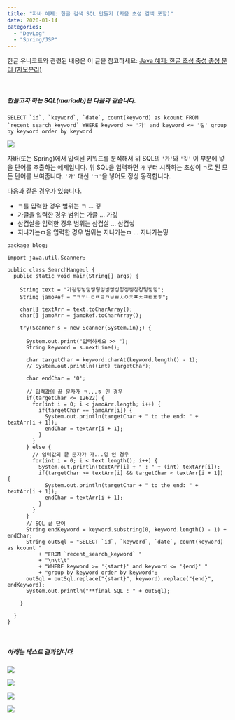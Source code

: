 ```yaml
---
title: "자바 예제: 한글 검색 SQL 만들기 (자음 초성 검색 포함)"
date: 2020-01-14
categories: 
  - "DevLog"
  - "Spring/JSP"
---
```


한글 유니코드와 관련된 내용은 이 글을 참고하세요: [Java 예제: 한글 초성 중성 종성 분리 (자모분리)](http://yoonbumtae.com/?p=745)

 

##### 만들고자 하는 SQL(mariadb)은 다음과 같습니다.

```
SELECT `id`, `keyword`, `date`, count(keyword) as kcount FROM `recent_search_keyword` WHERE keyword >= '가' and keyword <= '깋' group by keyword order by keyword
```

![](./assets/img/wp-content/uploads/2020/01/스크린샷-2020-01-15-오전-1.53.47.png)

자바(또는 Spring)에서 입력된 키워드를 분석해서 위 SQL의 `'가'`와 `'깋'` 이 부분에 넣을 단어를 추출하는 예제입니다. 위 SQL을 입력하면 `가` 부터 시작하는 초성이 `ㄱ`로 된 모든 단어를 보여줍니다. `'가'` 대신 `'ㄱ'`을 넣어도 정상 동작합니다.

다음과 같은 경우가 있습니다.

- ㄱ를 입력한 경우 범위는 ㄱ ... 깋
- 가글을 입력한 경우 범위는 가글 ... 가깋
- 삼겹살을 입력한 경우 범위는 삼겹살 ... 삼겹싷
- 지나가는ㅁ을 입력한 경우 범위는 지나가는ㅁ ... 지나가는밓

```
package blog;

import java.util.Scanner;

public class SearchHangeul {
  public static void main(String[] args) {
  
    String text = "가깋낗닣딯띻맇밓빟삫싷잏짛찧칳킿팋핗힣";
    String jamoRef = "ㄱㄲㄴㄷㄸㄹㅁㅂㅃㅅㅇㅈㅉㅊㅋㅌㅍㅎ";
    
    char[] textArr = text.toCharArray();
    char[] jamoArr = jamoRef.toCharArray();
    
    try(Scanner s = new Scanner(System.in);) {
      
      System.out.print("입력하세요 >> ");
      String keyword = s.nextLine();

      char targetChar = keyword.charAt(keyword.length() - 1);
      // System.out.println((int) targetChar);

      char endChar = '0';
      
      // 입력값의 끝 문자가 ㄱ...ㅎ 인 경우
      if(targetChar <= 12622) {
        for(int i = 0; i < jamoArr.length; i++) {
          if(targetChar == jamoArr[i]) {
            System.out.println(targetChar + " to the end: " + textArr[i + 1]);
            endChar = textArr[i + 1];
          }
        }
      } else {
        // 입력값의 끝 문자가 가...힣 인 경우
        for(int i = 0; i < text.length(); i++) {
          System.out.println(textArr[i] + " : " + (int) textArr[i]);
          if(targetChar >= textArr[i] && targetChar < textArr[i + 1]) {
            System.out.println(targetChar + " to the end: " + textArr[i + 1]);
            endChar = textArr[i + 1];
          }
        }
      }
      // SQL 끝 단어
      String endKeyword = keyword.substring(0, keyword.length() - 1) + endChar;
      String outSql = "SELECT `id`, `keyword`, `date`, count(keyword) as kcount "
          + "FROM `recent_search_keyword` "
          + "\n\t\t"
          + "WHERE keyword >= '{start}' and keyword <= '{end}' "
          + "group by keyword order by keyword";
      outSql = outSql.replace("{start}", keyword).replace("{end}", endKeyword);
      System.out.println("**final SQL : " + outSql);

    }

  }
}
```

 

##### 아래는 테스트 결과입니다.

![](./assets/img/wp-content/uploads/2020/01/스크린샷-2020-01-15-오전-2.02.03.png)

![](./assets/img/wp-content/uploads/2020/01/스크린샷-2020-01-15-오전-2.02.58.png)

![](./assets/img/wp-content/uploads/2020/01/스크린샷-2020-01-15-오전-2.03.43.png)

![](./assets/img/wp-content/uploads/2020/01/스크린샷-2020-01-15-오전-2.04.38.png)
